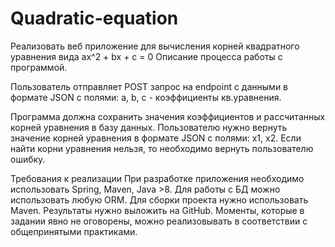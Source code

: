 # Quadratic-equation
Реализовать веб приложение для вычисления корней квадратного уравнения вида ax^2 + bx + c = 0
Описание процесса работы с программой.

Пользователь отправляет POST запрос на endpoint c данными в формате JSON с полями: a, b, c - коэффициенты кв.уравнения.

Программа должна сохранить значения коэффициентов и рассчитанных корней уравнения в базу данных. Пользователю нужно вернуть значение корней уравнения в формате JSON с полями: x1, x2. Если найти корни уравнения нельзя, то необходимо вернуть пользователю ошибку.

Требования к реализации
При разработке приложения необходимо использовать Spring, Maven, Java >8. Для работы с БД можно использовать любую ORM. Для сборки проекта нужно использовать Maven. Результаты нужно выложить на GitHub. Моменты, которые в задании явно не оговорены, можно реализовывать в соответствии с общепринятыми практиками.
